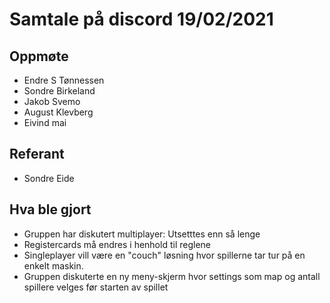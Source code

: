 # Samtale på discord 19/02/2021

## Oppmøte
* Endre S Tønnessen
* Sondre Birkeland
* Jakob Svemo
* August Klevberg
* Eivind mai

## Referant
* Sondre Eide

## Hva ble gjort
* Gruppen har diskutert multiplayer: Utsetttes enn så lenge
* Registercards må endres i henhold til reglene
* Singleplayer vill være en "couch" løsning hvor spillerne tar tur på en enkelt maskin.
* Gruppen diskuterte en ny meny-skjerm hvor settings som map og antall spillere velges før starten av spillet

